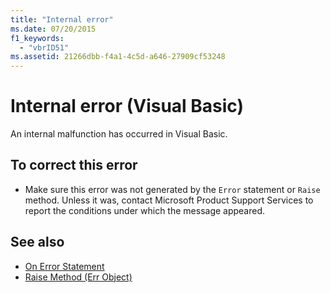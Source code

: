 ```yaml
---
title: "Internal error"
ms.date: 07/20/2015
f1_keywords: 
  - "vbrID51"
ms.assetid: 21266dbb-f4a1-4c5d-a646-27909cf53248
---
```

# Internal error (Visual Basic)

An internal malfunction has occurred in Visual Basic.  
  
## To correct this error  
  
- Make sure this error was not generated by the `Error` statement or `Raise` method. Unless it was, contact Microsoft Product Support Services to report the conditions under which the message appeared.  
  
## See also

- [On Error Statement](../language-reference/statements/on-error-statement.md)
- [Raise Method (Err Object)](xref:Microsoft.VisualBasic.ErrObject.Raise%2A)
